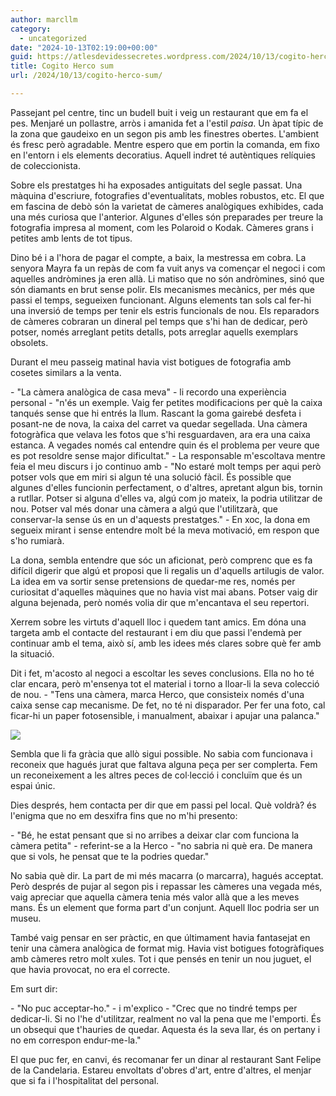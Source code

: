 ```yaml
---
author: marcllm
category:
  - uncategorized
date: "2024-10-13T02:19:00+00:00"
guid: https://atlesdevidessecretes.wordpress.com/2024/10/13/cogito-herco-sum/
title: Cogito Herco sum
url: /2024/10/13/cogito-herco-sum/

---
```

Passejant pel centre, tinc un budell buit i veig un restaurant que em fa el pes. Menjaré un pollastre, arròs i amanida fet a l'estil _paisa_. Un àpat típic de la zona que gaudeixo en un segon pis amb les finestres obertes. L'ambient és fresc però agradable. Mentre espero que em portin la comanda, em fixo en l'entorn i els elements decoratius. Aquell indret té autèntiques relíquies de coleccionista.

Sobre els prestatges hi ha exposades antiguitats del segle passat. Una màquina d'escriure, fotografies d'eventualitats, mobles robustos, etc. El que em fascina de debò són la varietat de càmeres analògiques exhibides, cada una més curiosa que l'anterior. Algunes d'elles són preparades per treure la fotografia impresa al moment, com les Polaroid o Kodak. Càmeres grans i petites amb lents de tot tipus.

Dino bé i a l'hora de pagar el compte, a baix, la mestressa em cobra. La senyora Mayra fa un repàs de com fa vuit anys va començar el negoci i com aquelles andròmines ja eren allà. Li matiso que no són andròmines, sinó que són diamants en brut sense polir. Els mecanismes mecànics, per més que passi el temps, segueixen funcionant. Alguns elements tan sols cal fer-hi una inversió de temps per tenir els estris funcionals de nou. Els reparadors de càmeres cobraran un dineral pel temps que s'hi han de dedicar, però potser, només arreglant petits detalls, pots arreglar aquells exemplars obsolets.

Durant el meu passeig matinal havia vist botigues de fotografia amb cosetes similars a la venta.

\- "La càmera analògica de casa meva" - li recordo una experiència personal - "n'és un exemple. Vaig fer petites modificacions per què la caixa tanqués sense que hi entrés la llum. Rascant la goma gairebé desfeta i posant-ne de nova, la caixa del carret va quedar segellada. Una càmera fotogràfica que velava les fotos que s'hi resguardaven, ara era una caixa estanca. A vegades només cal entendre quin és el problema per veure que es pot resoldre sense major dificultat." - La responsable m'escoltava mentre feia el meu discurs i jo continuo amb - "No estaré molt temps per aqui però potser vols que em miri si algun té una solució fàcil. És possible que algunes d'elles funcionin perfectament, o d'altres, apretant algun bis, tornin a rutllar. Potser si alguna d'elles va, algú com jo mateix, la podria utilitzar de nou. Potser val més donar una càmera a algú que l'utilitzarà, que conservar-la sense ús en un d'aquests prestatges." - En xoc, la dona em segueix mirant i sense entendre molt bé la meva motivació, em respon que s'ho rumiarà.

La dona, sembla entendre que sóc un aficionat, però comprenc que es fa difícil digerir que algú et proposi que li regalis un d'aquells artilugis de valor. La idea em va sortir sense pretensions de quedar-me res, només per curiositat d'aquelles màquines que no havia vist mai abans. Potser vaig dir alguna bejenada, però només volia dir que m'encantava el seu repertori.

Xerrem sobre les virtuts d'aquell lloc i quedem tant amics. Em dóna una targeta amb el contacte del restaurant i em diu que passi l'endemà per continuar amb el tema, això sí, amb les idees més clares sobre què fer amb la situació.

Dit i fet, m'acosto al negoci a escoltar les seves conclusions. Ella no ho té clar encara, però m'ensenya tot el material i torno a lloar-li la seva colecció de nou. - "Tens una càmera, marca Herco, que consisteix només d'una caixa sense cap mecanisme. De fet, no té ni disparador. Per fer una foto, cal ficar-hi un paper fotosensible, i manualment, abaixar i apujar una palanca."

![](/atlesdevidessecretes/wp-content/uploads/2024/10/image-12.jpg?w=1024)

Sembla que li fa gràcia que allò sigui possible. No sabia com funcionava i reconeix que hagués jurat que faltava alguna peça per ser complerta. Fem un reconeixement a les altres peces de col·lecció i concluïm que és un espai únic.

Dies després, hem contacta per dir que em passi pel local. Què voldrà? és l'enigma que no em desxifra fins que no m'hi presento:

\- "Bé, he estat pensant que si no arribes a deixar clar com funciona la càmera petita" - referint-se a la Herco - "no sabria ni què era. De manera que si vols, he pensat que te la podries quedar."

No sabia què dir. La part de mi més macarra (o marcarra), hagués acceptat. Però després de pujar al segon pis i repassar les càmeres una vegada més, vaig apreciar que aquella càmera tenia més valor allà que a les meves mans. És un element que forma part d'un conjunt. Aquell lloc podria ser un museu.

També vaig pensar en ser pràctic, en que últimament havia fantasejat en tenir una càmera analògica de format mig. Havia vist botigues fotogràfiques amb càmeres retro molt xules. Tot i que pensés en tenir un nou juguet, el que havia provocat, no era el correcte.

Em surt dir:

\- "No puc acceptar-ho." - i m'explico - "Crec que no tindré temps per dedicar-li. Si no l'he d'utilitzar, realment no val la pena que me l'emporti. És un obsequi que t'hauries de quedar. Aquesta és la seva llar, és on pertany i no em correspon endur-me-la."

El que puc fer, en canvi, és recomanar fer un dinar al restaurant Sant Felipe de la Candelaria. Estareu envoltats d'obres d'art, entre d'altres, el menjar que si fa i l'hospitalitat del personal.
